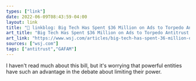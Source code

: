 ```yaml
---
types: ["link"]
date: 2022-06-09T08:43:59-04:00
layout: link
title: "🔗 linkblog: Big Tech Has Spent $36 Million on Ads to Torpedo Antitrust Bill - WSJ'"
art_title: "Big Tech Has Spent $36 Million on Ads to Torpedo Antitrust Bill - WSJ"
art_link: "https://www.wsj.com/articles/big-tech-has-spent-36-million-on-ads-to-torpedo-antitrust-bill-11654767000?mod=rss_Technology"
sources: ["wsj.com"]
tags: ["antitrust","GAFAM"]
---
```

I haven't read much about this bill, but it's worrying that powerful entities have such an advantage in the debate about limiting their power.
 
